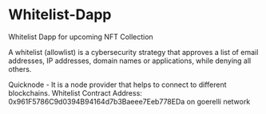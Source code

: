 # Whitelist-Dapp
Whitelist Dapp for upcoming NFT Collection

A whitelist (allowlist) is a cybersecurity strategy that approves a list of email addresses, IP addresses, domain names or applications, while denying all others.

Quicknode - It is a node provider that helps to connect to different blockchains.
Whitelist Contract Address: 0x961F5786C9d0394B94164d7b3Baeee7Eeb778EDa on goerelli network
